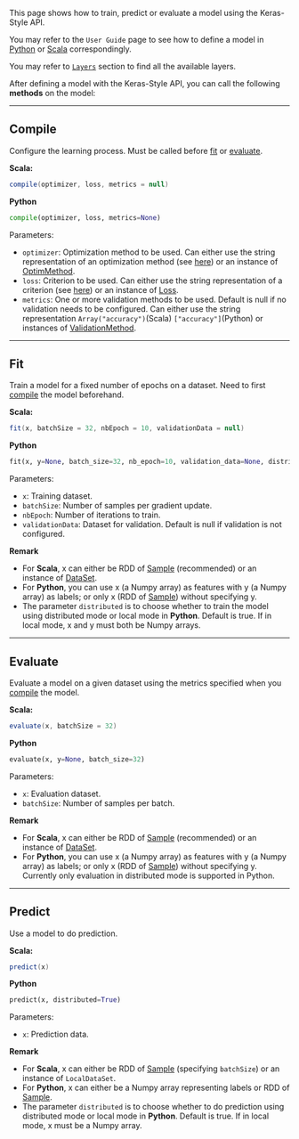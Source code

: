This page shows how to train, predict or evaluate a model using the Keras-Style API.

You may refer to the `User Guide` page to see how to define a model in [Python](../keras-api-python) or [Scala](../keras-api-scala) correspondingly.

You may refer to [`Layers`](../Layers/core) section to find all the available layers.

After defining a model with the Keras-Style API, you can call the following __methods__ on the model:


---
## **Compile**

Configure the learning process. Must be called before [fit](#fit) or [evaluate](#evaluate).

**Scala:**
```scala
compile(optimizer, loss, metrics = null)
```
**Python**
```python
compile(optimizer, loss, metrics=None)
```

Parameters:

* `optimizer`: Optimization method to be used. Can either use the string representation of an optimization method (see [here](optimizer/#available-optimizers)) or an instance of [OptimMethod](../../../APIGuide/Optimizers/Optim-Methods). 
* `loss`: Criterion to be used. Can either use the string representation of a criterion (see [here](loss/#available-losses)) or an instance of [Loss](../../../APIGuide/Losses).
* `metrics`: One or more validation methods to be used. Default is null if no validation needs to be configured. Can either use the string representation `Array("accuracy")`(Scala) `["accuracy"]`(Python) or instances of [ValidationMethod](../../../APIGuide/Metrics).

---
## **Fit**

Train a model for a fixed number of epochs on a dataset. Need to first [compile](#compile) the model beforehand.

**Scala:**
```scala
fit(x, batchSize = 32, nbEpoch = 10, validationData = null)
```
**Python**
```python
fit(x, y=None, batch_size=32, nb_epoch=10, validation_data=None, distributed=True)
```

Parameters:

* `x`: Training dataset.
* `batchSize`: Number of samples per gradient update.
* `nbEpoch`: Number of iterations to train.
* `validationData`: Dataset for validation. Default is null if validation is not configured.

**Remark**

- For __Scala__, x can either be RDD of [Sample](../../../APIGuide/Data/#sample) (recommended) or an instance of [DataSet](../../../APIGuide/Data/#dataset).
- For __Python__, you can use x (a Numpy array) as features with y (a Numpy array) as labels; or only x (RDD of [Sample](../../../APIGuide/Data/#sample)) without specifying y.
- The parameter `distributed` is to choose whether to train the model using distributed mode or local mode in __Python__. Default is true. If in local mode, x and y must both be Numpy arrays.


---
## **Evaluate**

Evaluate a model on a given dataset using the metrics specified when you [compile](#compile) the model.

**Scala:**
```scala
evaluate(x, batchSize = 32)
```
**Python**
```python
evaluate(x, y=None, batch_size=32)
```

Parameters:

* `x`: Evaluation dataset.
* `batchSize`: Number of samples per batch.

**Remark**

- For __Scala__, x can either be RDD of [Sample](../../../APIGuide/Data/#sample) (recommended) or an instance of [DataSet](../../../APIGuide/Data/#dataset).
- For __Python__, you can use x (a Numpy array) as features with y (a Numpy array) as labels; or only x (RDD of [Sample](../../../APIGuide/Data/#sample)) without specifying y. Currently only evaluation in distributed mode is supported in Python.

---
## **Predict**

Use a model to do prediction.

**Scala:**
```scala
predict(x)
```
**Python**
```python
predict(x, distributed=True)
```

Parameters:

* `x`: Prediction data.

**Remark**

- For __Scala__, x can either be RDD of [Sample](../../../APIGuide/Data/#sample) (specifying `batchSize`) or an instance of `LocalDataSet`.
- For __Python__, x can either be a Numpy array representing labels or RDD of [Sample](../../../APIGuide/Data/#sample).
- The parameter `distributed` is to choose whether to do prediction using distributed mode or local mode in __Python__. Default is true. If in local mode, x must be a Numpy array.
